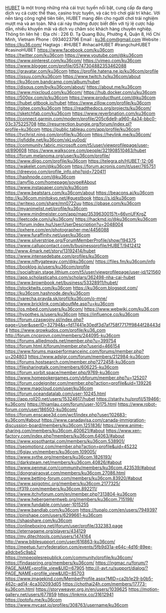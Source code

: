 <a href="https://ku36.com/">HUBET</a> là một trong những nhà cái trực tuyến nổi bật, cung cấp đa dạng dịch vụ cá cược thể thao, casino trực tuyến, và các trò chơi giải trí khác. Với nền tảng công nghệ tiên tiến, HUBET mang đến cho người chơi trải nghiệm mượt mà và an toàn. Nhà cái này thường được biết đến với tỷ lệ cược hấp dẫn, nhiều khuyến mãi và dịch vụ chăm sóc khách hàng chuyên nghiệp.
Thông tin liên hệ :
Địa chỉ : 226 Đ. Tạ Quang Bửu, Phường 4, Quận 8, Hồ Chí Minh, Vietnam
Phone : 0934023796
Email : ku36.com@gmail.com
Website :
<a href="https://ku36.com/">https://ku36.com/</a>
Hagtags : #HUBET #nhacaiHUBET #trangchuHUBET #casinoHUBET
<a href="https://www.facebook.com/ku36com">https://www.facebook.com/ku36com</a>
<a href="https://twitter.com/ku36com">https://twitter.com/ku36com</a>
<a href="https://www.youtube.com/@ku36com">https://www.youtube.com/@ku36com</a>
<a href="https://www.pinterest.com/ku36com/">https://www.pinterest.com/ku36com/</a>
<a href="https://vimeo.com/ku36com">https://vimeo.com/ku36com</a>
<a href="https://www.blogger.com/profile/05747304882353462088">https://www.blogger.com/profile/05747304882353462088</a>
<a href="https://gravatar.com/ku36com">https://gravatar.com/ku36com</a>
<a href="https://profile.hatena.ne.jp/ku36com/profile">https://profile.hatena.ne.jp/ku36com/profile</a>
<a href="https://issuu.com/ku36com">https://issuu.com/ku36com</a>
<a href="https://www.twitch.tv/ku36com/about">https://www.twitch.tv/ku36com/about</a>
<a href="https://ku36com.bandcamp.com/album/hubet">https://ku36com.bandcamp.com/album/hubet</a>
<a href="https://disqus.com/by/ku36com/about/">https://disqus.com/by/ku36com/about/</a>
<a href="https://about.me/ku36com">https://about.me/ku36com</a>
<a href="https://www.mixcloud.com/ku36com/">https://www.mixcloud.com/ku36com/</a>
<a href="https://hub.docker.com/u/ku36com">https://hub.docker.com/u/ku36com</a>
<a href="https://500px.com/p/ku36com">https://500px.com/p/ku36com</a>
<a href="https://www.producthunt.com/@ku36com">https://www.producthunt.com/@ku36com</a>
<a href="https://hubet.gitbook.io/hubet">https://hubet.gitbook.io/hubet</a>
<a href="https://www.zillow.com/profile/ku36com">https://www.zillow.com/profile/ku36com</a>
<a href="https://gitee.com/ku36com">https://gitee.com/ku36com</a>
<a href="https://readthedocs.org/projects/ku36com/">https://readthedocs.org/projects/ku36com/</a>
<a href="https://sketchfab.com/ku36com">https://sketchfab.com/ku36com</a>
<a href="https://www.reverbnation.com/ku36com">https://www.reverbnation.com/ku36com</a>
<a href="https://connect.garmin.com/modern/profile/205c6de9-a960-4a34-bbc0-03c375225708">https://connect.garmin.com/modern/profile/205c6de9-a960-4a34-bbc0-03c375225708</a>
<a href="http://resurrection.bungie.org/forum/index.pl?profile=ku36com">http://resurrection.bungie.org/forum/index.pl?profile=ku36com</a>
<a href="https://public.tableau.com/app/profile/ku36com">https://public.tableau.com/app/profile/ku36com</a>
<a href="https://tvchrist.ning.com/profile/ku36com">https://tvchrist.ning.com/profile/ku36com</a>
<a href="https://heylink.me/ku36com/">https://heylink.me/ku36com/</a>
<a href="https://jsfiddle.net/ku36com/xkLyu0od/">https://jsfiddle.net/ku36com/xkLyu0od/</a>
<a href="https://community.fabric.microsoft.com/t5/user/viewprofilepage/user-id/890608">https://community.fabric.microsoft.com/t5/user/viewprofilepage/user-id/890608</a>
<a href="https://www.walkscore.com/people/321908510463/hubet">https://www.walkscore.com/people/321908510463/hubet</a>
<a href="https://forum.melanoma.org/user/ku36com/profile/">https://forum.melanoma.org/user/ku36com/profile/</a>
<a href="https://www.diigo.com/profile/ku36com">https://www.diigo.com/profile/ku36com</a>
<a href="https://telegra.ph/HUBET-12-06">https://telegra.ph/HUBET-12-06</a>
<a href="https://wakelet.com/@ku36com">https://wakelet.com/@ku36com</a>
<a href="https://forum.acronis.com/it/user/765751">https://forum.acronis.com/it/user/765751</a>
<a href="https://dreevoo.com/profile_info.php?pid=720411">https://dreevoo.com/profile_info.php?pid=720411</a>
<a href="https://hashnode.com/@ku36com">https://hashnode.com/@ku36com</a>
<a href="https://anyflip.com/homepage/sovpe#About">https://anyflip.com/homepage/sovpe#About</a>
<a href="https://www.instapaper.com/p/ku36com">https://www.instapaper.com/p/ku36com</a>
<a href="https://www.beatstars.com/ku36com/about">https://www.beatstars.com/ku36com/about</a>
<a href="https://beacons.ai/ku36com">https://beacons.ai/ku36com</a>
<a href="http://ku36com.minitokyo.net/#guestbook">http://ku36com.minitokyo.net/#guestbook</a>
<a href="https://s.id/ku36com">https://s.id/ku36com</a>
<a href="https://writexo.com/share/mn0722uu">https://writexo.com/share/mn0722uu</a>
<a href="https://pbase.com/ku36com">https://pbase.com/ku36com</a>
<a href="https://myanimelist.net/profile/ku36com">https://myanimelist.net/profile/ku36com</a>
<a href="https://www.mindmeister.com/app/map/3539630015?t=66vnUFKrgZ">https://www.mindmeister.com/app/map/3539630015?t=66vnUFKrgZ</a>
<a href="https://leetcode.com/u/ku36com/">https://leetcode.com/u/ku36com/</a>
<a href="https://hackmd.io/@ku36com/ku36com">https://hackmd.io/@ku36com/ku36com</a>
<a href="https://forum.index.hu/User/UserDescription?u=2048004">https://forum.index.hu/User/UserDescription?u=2048004</a>
<a href="https://pxhere.com/en/photographer-me/4456088">https://pxhere.com/en/photographer-me/4456088</a>
<a href="https://www.furaffinity.net/user/ku36com">https://www.furaffinity.net/user/ku36com</a>
<a href="https://www.silverstripe.org/ForumMemberProfile/show/194375">https://www.silverstripe.org/ForumMemberProfile/show/194375</a>
<a href="https://www.callupcontact.com/b/businessprofile/HUBET/9412412">https://www.callupcontact.com/b/businessprofile/HUBET/9412412</a>
<a href="http://www.4mark.net/story/13192414/hubet">http://www.4mark.net/story/13192414/hubet</a>
<a href="https://www.intensedebate.com/profiles/ku36com">https://www.intensedebate.com/profiles/ku36com</a>
<a href="https://www.niftygateway.com/@ku36com/">https://www.niftygateway.com/@ku36com/</a>
<a href="https://files.fm/ku36com/info">https://files.fm/ku36com/info</a>
<a href="https://booklog.jp/users/ku36com/profile">https://booklog.jp/users/ku36com/profile</a>
<a href="https://socialtrain.stage.lithium.com/t5/user/viewprofilepage/user-id/121560">https://socialtrain.stage.lithium.com/t5/user/viewprofilepage/user-id/121560</a>
<a href="https://app.scholasticahq.com/scholars/362498-nha-cai-hubet">https://app.scholasticahq.com/scholars/362498-nha-cai-hubet</a>
<a href="https://www.brownbook.net/business/53328911/hubet/">https://www.brownbook.net/business/53328911/hubet/</a>
<a href="https://stocktwits.com/ku36com">https://stocktwits.com/ku36com</a>
<a href="https://ku36com.blogspot.com/">https://ku36com.blogspot.com/</a>
<a href="https://ku36com.hashnode.dev/ku36com">https://ku36com.hashnode.dev/ku36com</a>
<a href="https://varecha.pravda.sk/profil/ku36com/o-mne/">https://varecha.pravda.sk/profil/ku36com/o-mne/</a>
<a href="https://www.bricklink.com/aboutMe.asp?u=ku36com">https://www.bricklink.com/aboutMe.asp?u=ku36com</a>
<a href="https://os.mbed.com/users/ku36com/">https://os.mbed.com/users/ku36com/</a>
<a href="https://www.webwiki.com/ku36.com">https://www.webwiki.com/ku36.com</a>
<a href="https://hypothes.is/users/ku36com">https://hypothes.is/users/ku36com</a>
<a href="https://influence.co/ku36com">https://influence.co/ku36com</a>
<a href="https://forum.czaswojny.pl/index.php?page=User&userID=32794&s=fd17441e30edf3d7af758f7717ff9844f28443d4">https://forum.czaswojny.pl/index.php?page=User&userID=32794&s=fd17441e30edf3d7af758f7717ff9844f28443d4</a>
<a href="https://www.growkudos.com/profile/ku36_com">https://www.growkudos.com/profile/ku36_com</a>
<a href="http://forum.cncprovn.com/members/244095-ku36com">http://forum.cncprovn.com/members/244095-ku36com</a>
<a href="https://forums.alliedmods.net/member.php?u=399754">https://forums.alliedmods.net/member.php?u=399754</a>
<a href="https://forum.html.it/forum/member.php?userid=466154">https://forum.html.it/forum/member.php?userid=466154</a>
<a href="https://www.forums.maxperformanceinc.com/forums/member.php?u=204803">https://www.forums.maxperformanceinc.com/forums/member.php?u=204803</a>
<a href="https://www.adslgr.com/forum/members/212984-ku36com">https://www.adslgr.com/forum/members/212984-ku36com</a>
<a href="https://forums.hostsearch.com/member.php?272458-ku36com">https://forums.hostsearch.com/member.php?272458-ku36com</a>
<a href="https://filesharingtalk.com/members/606225-ku36com">https://filesharingtalk.com/members/606225-ku36com</a>
<a href="https://forum.xorbit.space/member.php/9769-ku36com">https://forum.xorbit.space/member.php/9769-ku36com</a>
<a href="https://www.homepokergames.com/vbforum/member.php?u=125207">https://www.homepokergames.com/vbforum/member.php?u=125207</a>
<a href="https://forum.codeigniter.com/member.php?action=profile&uid=139226">https://forum.codeigniter.com/member.php?action=profile&uid=139226</a>
<a href="https://www.magcloud.com/user/ku36com">https://www.magcloud.com/user/ku36com</a>
<a href="https://forum.oceandatalab.com/user-10245.html">https://forum.oceandatalab.com/user-10245.html</a>
<a href="https://app.roll20.net/users/15324617/hubet">https://app.roll20.net/users/15324617/hubet</a>
<a href="https://starity.hu/profil/519466-ku36com/">https://starity.hu/profil/519466-ku36com/</a>
<a href="https://thiamlau.com/forum/user-10175.html">https://thiamlau.com/forum/user-10175.html</a>
<a href="https://www.robot-forum.com/user/186503-ku36com/">https://www.robot-forum.com/user/186503-ku36com/</a>
<a href="https://forum.enscape3d.com/wcf/index.php?user/102683-ku36com/#about">https://forum.enscape3d.com/wcf/index.php?user/102683-ku36com/#about</a>
<a href="https://www.canadavisa.com/canada-immigration-discussion-board/members/ku36com.1251836/">https://www.canadavisa.com/canada-immigration-discussion-board/members/ku36com.1251836/</a>
<a href="https://www.anime-sharing.com/members/ku36com.400621/#about">https://www.anime-sharing.com/members/ku36com.400621/#about</a>
<a href="https://www.xen-factory.com/index.php?members/ku36com.64063/#about">https://www.xen-factory.com/index.php?members/ku36com.64063/#about</a>
<a href="https://www.xosothantai.com/members/ku36com.538901/">https://www.xosothantai.com/members/ku36com.538901/</a>
<a href="https://seomotionz.com/member.php?action=profile&uid=45232">https://seomotionz.com/member.php?action=profile&uid=45232</a>
<a href="https://6giay.vn/members/ku36com.109005/">https://6giay.vn/members/ku36com.109005/</a>
<a href="https://www.sythe.org/members/ku36com.1826193/">https://www.sythe.org/members/ku36com.1826193/</a>
<a href="https://darksteam.net/members/ku36com.40826/#about">https://darksteam.net/members/ku36com.40826/#about</a>
<a href="https://www.penmai.com/community/members/ku36com.423539/#about">https://www.penmai.com/community/members/ku36com.423539/#about</a>
<a href="https://dongnairaovat.com/members/ku36com.27086.html">https://dongnairaovat.com/members/ku36com.27086.html</a>
<a href="https://www.betting-forum.com/members/ku36com.83920/#about">https://www.betting-forum.com/members/ku36com.83920/#about</a>
<a href="https://www.spigotmc.org/members/ku36com.2177325/">https://www.spigotmc.org/members/ku36com.2177325/</a>
<a href="https://f319.com/members/ku36com.892211/">https://f319.com/members/ku36com.892211/</a>
<a href="https://www.itchyforum.com/en/member.php?313804-ku36com">https://www.itchyforum.com/en/member.php?313804-ku36com</a>
<a href="https://www.hebergementweb.org/members/ku36com.715198/">https://www.hebergementweb.org/members/ku36com.715198/</a>
<a href="https://www.fundable.com/user-1015255">https://www.fundable.com/user-1015255</a>
<a href="https://www.bandlab.com/ku36com">https://www.bandlab.com/ku36com</a>
<a href="https://tupalo.com/en/users/7949397">https://tupalo.com/en/users/7949397</a>
<a href="https://pinshape.com/users/6299661-ku36com">https://pinshape.com/users/6299661-ku36com</a>
<a href="https://shapshare.com/ku36com">https://shapshare.com/ku36com</a>
<a href="https://onlineboxing.net/jforum/user/profile/332383.page">https://onlineboxing.net/jforum/user/profile/332383.page</a>
<a href="https://eternagame.org/players/434129">https://eternagame.org/players/434129</a>
<a href="https://my.djtechtools.com/users/1474164">https://my.djtechtools.com/users/1474164</a>
<a href="http://www.biblesupport.com/user/616863-ku36com/">http://www.biblesupport.com/user/616863-ku36com/</a>
<a href="https://meetup.furryfederation.com/events/5fb9d31a-e64c-4d16-89ee-a9dcbe5c9ab2">https://meetup.furryfederation.com/events/5fb9d31a-e64c-4d16-89ee-a9dcbe5c9ab2</a>
<a href="https://nmpeoplesrepublick.com/community/profile/ku36com/">https://nmpeoplesrepublick.com/community/profile/ku36com/</a>
<a href="https://findaspring.org/members/ku36com/">https://findaspring.org/members/ku36com/</a>
<a href="https://ingmac.ru/forum/?PAGE_NAME=profile_view&UID=67905">https://ingmac.ru/forum/?PAGE_NAME=profile_view&UID=67905</a>
<a href="http://l-avt.ru/support/dialog/?PAGE_NAME=profile_view&UID=85703">http://l-avt.ru/support/dialog/?PAGE_NAME=profile_view&UID=85703</a>
<a href="https://www.imagekind.com/MemberProfile.aspx?MID=ca2b1e29-b0b5-462c-ad14-4ca302093d05">https://www.imagekind.com/MemberProfile.aspx?MID=ca2b1e29-b0b5-462c-ad14-4ca302093d05</a>
<a href="https://chothai24h.com/members/17773-ku36com.html">https://chothai24h.com/members/17773-ku36com.html</a>
<a href="https://storyweaver.org.in/en/users/1039625">https://storyweaver.org.in/en/users/1039625</a>
<a href="https://motion-gallery.net/users/677859">https://motion-gallery.net/users/677859</a>
<a href="https://linkmix.co/31612941">https://linkmix.co/31612941</a>
<a href="https://potofu.me/ku36com">https://potofu.me/ku36com</a>
<a href="https://www.mycast.io/profiles/308763/username/ku36com">https://www.mycast.io/profiles/308763/username/ku36com</a>
<a href=""></a>
